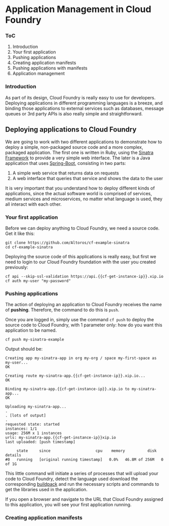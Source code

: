 Application Management in Cloud Foundry
=======================================

### ToC

1.	Introduction
2.	Your first application
3.	Pushing applications
4.	Creating application manifests
5.	Pushing applications with manifests
6.	Application management

### Introduction

As part of its design, Cloud Foundry is really easy to use for developers. Deploying applications in different programming languages is a breeze, and binding those applications to external services such as databases, message queues or 3rd party APIs is also really simple and straightforward.

Deploying applications to Cloud Foundry
---------------------------------------

We are going to work with two different applications to demonstrate how to deploy a simple, non-packaged source code and a more complex, packaged application. The first one is written in Ruby, using the [Sinatra Framework](http://www.sinatrarb.com/) to provide a very simple web interface. The later is a Java application that uses [Spring-Boot](http://projects.spring.io/spring-boot/), consisting in two parts:

1.	A simple web service that returns data on requests
2.	A web interface that queries that service and shows the data to the user

It is very important that you understand how to deploy different kinds of applications, since the actual software world is comprised of services, medium services and microservices, no matter what language is used, they all interact with each other.

### Your first application

Before we can deploy anything to Cloud Foundry, we need a source code. Get it like this:

```
git clone https://github.com/Altoros/cf-example-sinatra
cd cf-example-sinatra
```

Deploying the source code of this applications is really easy, but first we need to login to our Cloud Foundry foundation with the user you created previously:

```
cf api --skip-ssl-validation https://api.{{cf-get-instance-ip}}.xip.io
cf auth my-user "my-password"
```

### Pushing applications

The action of deploying an application to Cloud Foundry receives the name of **pushing**. Therefore, the command to do this is `push`.

Once you are logged in, simply use the command `cf push` to deploy the source code to Cloud Foundry, with 1 parameter only: how do you want this application to be named.

```
cf push my-sinatra-example
```

Output should be:

```
Creating app my-sinatra-app in org my-org / space my-first-space as my-user...
OK

Creating route my-sinatra-app.{{cf-get-instance-ip}}.xip.io...
OK

Binding my-sinatra-app.{{cf-get-instance-ip}}.xip.io to my-sinatra-app...
OK

Uploading my-sinatra-app...
.
. [lots of output]
.
requested state: started
instances: 1/1
usage: 256M x 1 instances
urls: my-sinatra-app.{{cf-get-instance-ip}}xip.io
last uploaded: [push timestamp]

     state     since                    cpu    memory          disk      details   
#0   running   [original running timestamp]   0.0%   46.8M of 256M   0 of 1G     
```

This little command will initiate a series of processes that will upload your code to Cloud Foundry, detect the language used download the corresponding [buildpack](http://docs.cloudfoundry.org/buildpacks/) and run the necessary scripts and commands to get the libraries used in the application.

If you open a browser and navigate to the URL that Cloud Foundry assigned to this application, you will see your first application running.

### Creating application manifests
